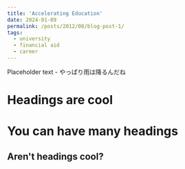 ```yaml
---
title: 'Accelerating Education'
date: 2024-01-09
permalink: /posts/2012/08/blog-post-1/
tags:
  - university
  - financial aid
  - career
---
```


Placeholder text - やっぱり雨は降るんだね

Headings are cool
======

You can have many headings
======

Aren't headings cool?
------